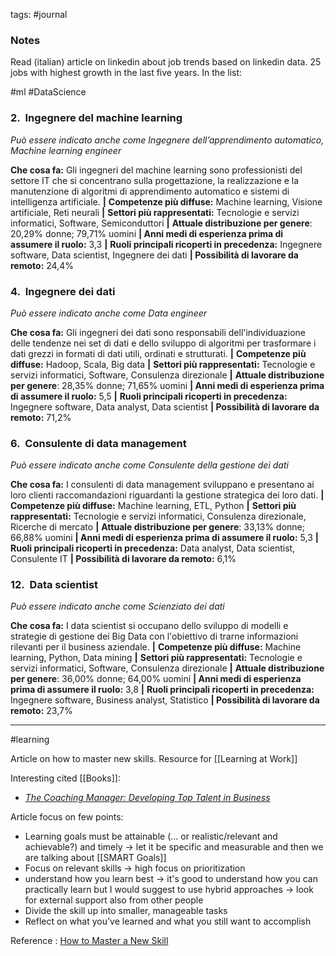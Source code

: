 tags: #journal 

### Notes

Read (italian) article on linkedin about job trends based on linkedin data.
25 jobs with highest growth in the last five years. 
In the list:

#ml #DataScience 

### **2.  Ingegnere del machine learning**

_Può essere indicato anche come Ingegnere dell’apprendimento automatico, Machine learning engineer_

**Che cosa fa:** Gli ingegneri del machine learning sono professionisti del settore IT che si concentrano sulla progettazione, la realizzazione e la manutenzione di algoritmi di apprendimento automatico e sistemi di intelligenza artificiale. **|** **Competenze più diffuse:** Machine learning, Visione artificiale, Reti neurali **|** **Settori più rappresentati:** Tecnologie e servizi informatici, Software, Semiconduttori **|** **Attuale distribuzione per genere**: 20,29% donne; 79,71% uomini **| Anni medi di esperienza prima di assumere il ruolo:** 3,3 **|** **Ruoli principali ricoperti in precedenza:** Ingegnere software, Data scientist, Ingegnere dei dati **| Possibilità di lavorare da remoto:** 24,4%

### **4.  Ingegnere dei dati**

_Può essere indicato anche come Data engineer_

**Che cosa fa:** Gli ingegneri dei dati sono responsabili dell'individuazione delle tendenze nei set di dati e dello sviluppo di algoritmi per trasformare i dati grezzi in formati di dati utili, ordinati e strutturati. **|** **Competenze più diffuse:** Hadoop, Scala, Big data **|** **Settori più rappresentati:** Tecnologie e servizi informatici, Software, Consulenza direzionale **|** **Attuale distribuzione per genere**: 28,35% donne; 71,65% uomini **| Anni medi di esperienza prima di assumere il ruolo:** 5,5 **|** **Ruoli principali ricoperti in precedenza:** Ingegnere software, Data analyst, Data scientist **| Possibilità di lavorare da remoto:** 71,2%

### **6.  Consulente di data management**

_Può essere indicato anche come Consulente della gestione dei dati_

**Che cosa fa:** I consulenti di data management sviluppano e presentano ai loro clienti raccomandazioni riguardanti la gestione strategica dei loro dati. **|** **Competenze più diffuse:** Machine learning, ETL, Python **|** **Settori più rappresentati:** Tecnologie e servizi informatici, Consulenza direzionale, Ricerche di mercato **|** **Attuale distribuzione per genere**: 33,13% donne; 66,88% uomini **| Anni medi di esperienza prima di assumere il ruolo:** 5,3 **|** **Ruoli principali ricoperti in precedenza:** Data analyst, Data scientist, Consulente IT **| Possibilità di lavorare da remoto:** 6,1%

### **12.  Data scientist**

_Può essere indicato anche come Scienziato dei dati_

**Che cosa fa:** I data scientist si occupano dello sviluppo di modelli e strategie di gestione dei Big Data con l'obiettivo di trarne informazioni rilevanti per il business aziendale. **|** **Competenze più diffuse:** Machine learning, Python, Data mining **|** **Settori più rappresentati:** Tecnologie e servizi informatici, Software, Consulenza direzionale **|** **Attuale distribuzione per genere**: 36,00% donne; 64,00% uomini **| Anni medi di esperienza prima di assumere il ruolo:** 3,8 **|** **Ruoli principali ricoperti in precedenza:** Ingegnere software, Business analyst, Statistico **| Possibilità di lavorare da remoto:** 23,7%


---
#learning 

Article on how to master new skills. Resource for [[Learning at Work]]

Interesting cited [[Books]]:
-  _[The Coaching Manager: Developing Top Talent in Business](http://www.amazon.com/Coaching-Manager-Developing-Talent-Business/dp/1412977762)_

Article focus on few points:
- Learning goals must be attainable (... or realistic/relevant and achievable?) and timely -> let it be specific and measurable and then we are talking about [[SMART Goals]]
- Focus on relevant skills -> high focus on prioritization
- understand how you learn best -> it's good to understand how you can practically learn but I would suggest to use hybrid approaches -> look for external support also from other people
- Divide the skill up into smaller, manageable tasks
- Reflect on what you’ve learned and what you still want to accomplish

Reference : [How to Master a New Skill](https://hbr.org/2012/11/how-to-master-a-new-skill?tpcc=orgsocial_edit&utm_source=pocket_mylist)


